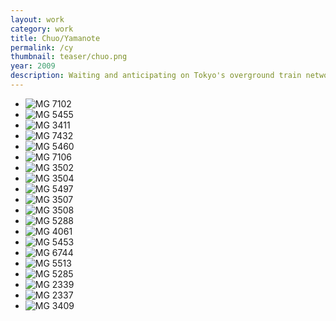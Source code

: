 ```yaml
---
layout: work
category: work
title: Chuo/Yamanote
permalink: /cy
thumbnail: teaser/chuo.png
year: 2009
description: Waiting and anticipating on Tokyo's overground train network
---
```


<ul id="imagelist">
   
   <li class="nav1506"><img src="{{ site.imageurl }}/chuo/1506.jpg" alt=" MG 7102" title="" /><span class="title"></span></li>
   
   <li class="nav1520"><img src="{{ site.imageurl }}/chuo/1520.jpg" alt=" MG 5455" title="" /><span class="title"></span></li>
   
   <li class="nav1508"><img src="{{ site.imageurl }}/chuo/1508.jpg" alt=" MG 3411" title="" /><span class="title"></span></li>
   
   <li class="nav1505"><img src="{{ site.imageurl }}/chuo/1505.jpg" alt=" MG 7432" title="" /><span class="title"></span></li>
   
   <li class="nav1519"><img src="{{ site.imageurl }}/chuo/1519.jpg" alt=" MG 5460" title="" /><span class="title"></span></li>
   
   <li class="nav1518"><img src="{{ site.imageurl }}/chuo/1518.jpg" alt=" MG 7106" title="" /><span class="title"></span></li>
   
   <li class="nav1522"><img src="{{ site.imageurl }}/chuo/1522.jpg" alt=" MG 3502" title="" /><span class="title"></span></li>
   
   <li class="nav1515"><img src="{{ site.imageurl }}/chuo/1515.jpg" alt=" MG 3504" title="" /><span class="title"></span></li>
   
   <li class="nav1510"><img src="{{ site.imageurl }}/chuo/1510.jpg" alt=" MG 5497" title="" /><span class="title"></span></li>
   
   <li class="nav1509"><img src="{{ site.imageurl }}/chuo/1509.jpg" alt=" MG 3507" title="" /><span class="title"></span></li>
   
   <li class="nav1504"><img src="{{ site.imageurl }}/chuo/1504.jpg" alt=" MG 3508" title="" /><span class="title"></span></li>
   
   <li class="nav1514"><img src="{{ site.imageurl }}/chuo/1514.jpg" alt=" MG 5288" title="" /><span class="title"></span></li>
   
   <li class="nav1517"><img src="{{ site.imageurl }}/chuo/1517.jpg" alt=" MG 4061" title="" /><span class="title"></span></li>
   
   <li class="nav1513"><img src="{{ site.imageurl }}/chuo/1513.jpg" alt=" MG 5453" title="" /><span class="title"></span></li>
   
   <li class="nav1511"><img src="{{ site.imageurl }}/chuo/1511.jpg" alt=" MG 6744" title="" /><span class="title"></span></li>
   
   <li class="nav1516"><img src="{{ site.imageurl }}/chuo/1516.jpg" alt=" MG 5513" title="" /><span class="title"></span></li>
   
   <li class="nav1507"><img src="{{ site.imageurl }}/chuo/1507.jpg" alt=" MG 5285" title="" /><span class="title"></span></li>
   
   <li class="nav1523"><img src="{{ site.imageurl }}/chuo/1523.jpg" alt=" MG 2339" title="" /><span class="title"></span></li>
   
   <li class="nav1521"><img src="{{ site.imageurl }}/chuo/1521.jpg" alt=" MG 2337" title="" /><span class="title"></span></li>
   
   <li class="nav1512"><img src="{{ site.imageurl }}/chuo/1512.jpg" alt=" MG 3409" title="" /><span class="title"></span></li>
   
</ul>

